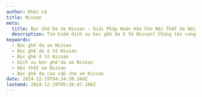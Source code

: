 ```yaml
---
author: Khôi Lê
title: Nissan
meta:
  title: Bọc Ghế Da Xe Nissan - Giải Pháp Hoàn Hảo Cho Nội Thất Xe Hơi
  description: Tìm kiếm dịch vụ bọc ghế da ô tô Nissan? Chúng tôi cung cấp giải pháp bọc ghế da xe Nissan chất lượng cao, bền đẹp và thời trang, giúp nâng tầm đẳng cấp nội thất xe hơi của bạn.
keywords:
  - Bọc ghế da xe Nissan
  - Bọc ghế da ô tô Nissan
  - Bọc ghế ô tô Nissan
  - Dịch vụ bọc ghế da xe Nissan
  - Nội thất xe Nissan
  - Bọc ghế da cao cấp cho xe Nissan
date: 2024-12-19T04:34:38.344Z
lastmod: 2024-12-19T05:10:47.186Z
---
```

